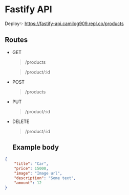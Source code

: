 # Fastify API

Deploy✨ https://fastify-api.camilog909.repl.co/products

## Routes

- GET
	> /products
	
	> /product/:id

- POST
	> /products
- PUT
	> /product/:id
- DELETE
	> /product/:id
	
	## Example body

```json
{
	"title": "Car",
	"price": 15000,
	"image": "Image url",
	"description": "Some text",
	"amount": 12
}
```
